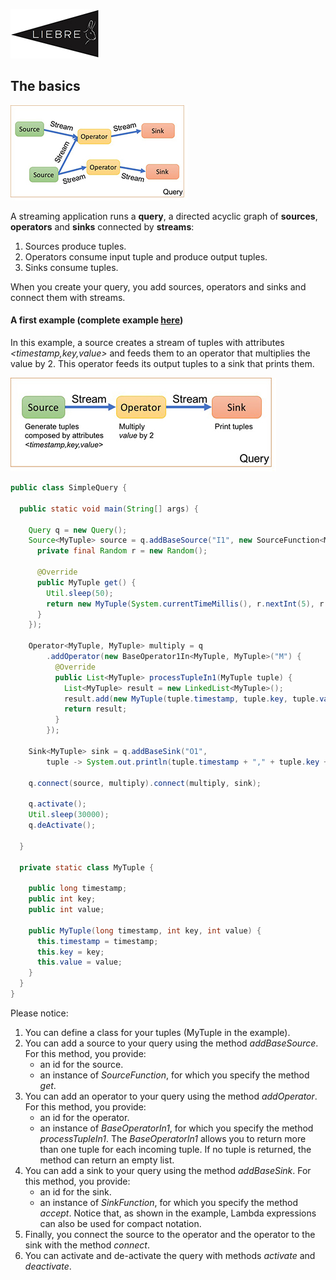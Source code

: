 
[![](images/liebre_small.jpg)](../index)

## The basics

![](images/query.jpg)

A streaming application runs a **query**, a directed acyclic graph of **sources**, **operators** and **sinks** connected by **streams**:

1. Sources produce tuples.
2. Operators consume input tuple and produce output tuples.
3. Sinks consume tuples.

When you create your query, you add sources, operators and sinks and connect them with streams.

#### A first example (complete example [here](https://github.com/vincenzo-gulisano/Liebre/blob/master/src/test/java/example/SimpleQuery.java))

In this example, a source creates a stream of tuples with attributes _&lt;timestamp,key,value&gt;_ and feeds them to an operator that multiplies the value by 2. This operator feeds its output tuples to a sink that prints them.

![](images/simplequery.jpg)

```java
public class SimpleQuery {

  public static void main(String[] args) {

    Query q = new Query();
    Source<MyTuple> source = q.addBaseSource("I1", new SourceFunction<MyTuple>() {
      private final Random r = new Random();

      @Override
      public MyTuple get() {
        Util.sleep(50);
        return new MyTuple(System.currentTimeMillis(), r.nextInt(5), r.nextInt(100));
      }
    });

    Operator<MyTuple, MyTuple> multiply = q
        .addOperator(new BaseOperator1In<MyTuple, MyTuple>("M") {
          @Override
          public List<MyTuple> processTupleIn1(MyTuple tuple) {
            List<MyTuple> result = new LinkedList<MyTuple>();
            result.add(new MyTuple(tuple.timestamp, tuple.key, tuple.value * 2));
            return result;
          }
        });

    Sink<MyTuple> sink = q.addBaseSink("O1",
        tuple -> System.out.println(tuple.timestamp + "," + tuple.key + "," + tuple.value));

    q.connect(source, multiply).connect(multiply, sink);

    q.activate();
    Util.sleep(30000);
    q.deActivate();

  }

  private static class MyTuple {

    public long timestamp;
    public int key;
    public int value;

    public MyTuple(long timestamp, int key, int value) {
      this.timestamp = timestamp;
      this.key = key;
      this.value = value;
    }
  }
}
```

Please notice:

1. You can define a class for your tuples (MyTuple in the example).
2. You can add a source to your query using the method _addBaseSource_. For this method, you provide:
	- an id for the source.
	- an instance of _SourceFunction_, for which you specify the method _get_.
3. You can add an operator to your query using the method _addOperator_. For this method, you provide:
	- an id for the operator.
	- an instance of _BaseOperatorIn1_, for which you specify the method _processTupleIn1_. The _BaseOperatorIn1_ allows you to return more than one tuple for each incoming tuple. If no tuple is returned, the method can return an empty list.
5. You can add a sink to your query using the method _addBaseSink_. For this method, you provide:
	- an id for the sink.
	- an instance of _SinkFunction_, for which you specify the method _accept_. Notice that, as shown in the example, Lambda expressions can also be used for compact notation.
6. Finally, you connect the source to the operator and the operator to the sink with the method _connect_.
7. You can activate and de-activate the query with methods _activate_ and _deactivate_.
